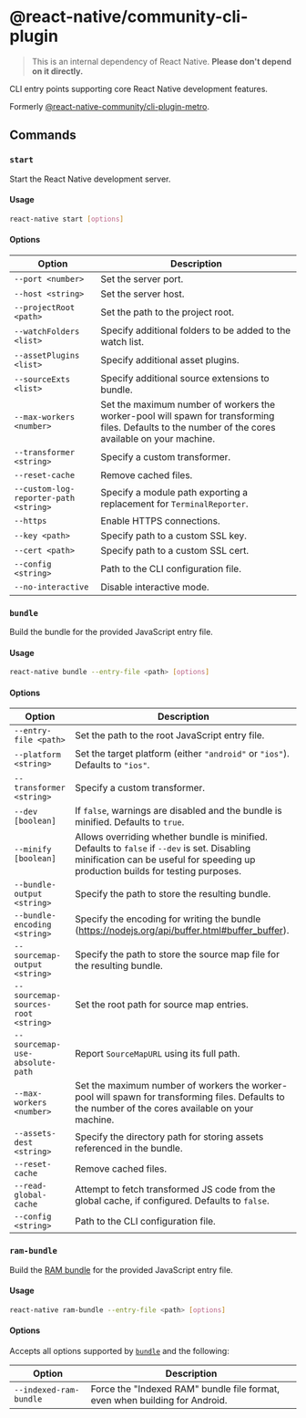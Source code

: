 # @react-native/community-cli-plugin

> This is an internal dependency of React Native. **Please don't depend on it directly.**

CLI entry points supporting core React Native development features.

Formerly [@react-native-community/cli-plugin-metro](https://www.npmjs.com/package/@react-native-community/cli-plugin-metro).

## Commands

### `start`

Start the React Native development server.

#### Usage

```sh
react-native start [options]
```

#### Options

| Option | Description |
| - | - |
| `--port <number>` | Set the server port. |
| `--host <string>` | Set the server host. |
| `--projectRoot <path>` | Set the path to the project root. |
| `--watchFolders <list>` | Specify additional folders to be added to the watch list. |
| `--assetPlugins <list>` | Specify additional asset plugins. |
| `--sourceExts <list>` | Specify additional source extensions to bundle. |
| `--max-workers <number>` | Set the maximum number of workers the worker-pool will spawn for transforming files. Defaults to the number of the cores available on your machine. |
| `--transformer <string>` | Specify a custom transformer. |
| `--reset-cache` | Remove cached files. |
| `--custom-log-reporter-path <string>` | Specify a module path exporting a replacement for `TerminalReporter`. |
| `--https` | Enable HTTPS connections. |
| `--key <path>`| Specify path to a custom SSL key. |
| `--cert <path>` | Specify path to a custom SSL cert. |
| `--config <string>` | Path to the CLI configuration file. |
| `--no-interactive` | Disable interactive mode. |

### `bundle`

Build the bundle for the provided JavaScript entry file.

#### Usage

```sh
react-native bundle --entry-file <path> [options]
```

#### Options

| Option | Description |
| - | - |
| `--entry-file <path>` | Set the path to the root JavaScript entry file. |
| `--platform <string>` | Set the target platform (either `"android"` or `"ios"`). Defaults to `"ios"`. |
| `--transformer <string>` | Specify a custom transformer. |
| `--dev [boolean]` | If `false`, warnings are disabled and the bundle is minified. Defaults to `true`. |
| `--minify [boolean]` | Allows overriding whether bundle is minified. Defaults to `false` if `--dev` is set. Disabling minification can be useful for speeding up production builds for testing purposes. |
| `--bundle-output <string>` | Specify the path to store the resulting bundle. |
| `--bundle-encoding <string>` | Specify the encoding for writing the bundle (<https://nodejs.org/api/buffer.html#buffer_buffer>). |
| `--sourcemap-output <string>` | Specify the path to store the source map file for the resulting bundle. |
| `--sourcemap-sources-root <string>` | Set the root path for source map entries. |
| `--sourcemap-use-absolute-path` | Report `SourceMapURL` using its full path. |
| `--max-workers <number>` | Set the maximum number of workers the worker-pool will spawn for transforming files. Defaults to the number of the cores available on your machine. |
| `--assets-dest <string>` | Specify the directory path for storing assets referenced in the bundle. |
| `--reset-cache` | Remove cached files. |
| `--read-global-cache` | Attempt to fetch transformed JS code from the global cache, if configured. Defaults to `false`. |
| `--config <string>` | Path to the CLI configuration file. |

### `ram-bundle`

Build the [RAM bundle](https://reactnative.dev/docs/ram-bundles-inline-requires) for the provided JavaScript entry file.

#### Usage

```sh
react-native ram-bundle --entry-file <path> [options]
```

#### Options

Accepts all options supported by [`bundle`](#bundle) and the following:

| Option | Description |
| - | - |
| `--indexed-ram-bundle` | Force the "Indexed RAM" bundle file format, even when building for Android. |
